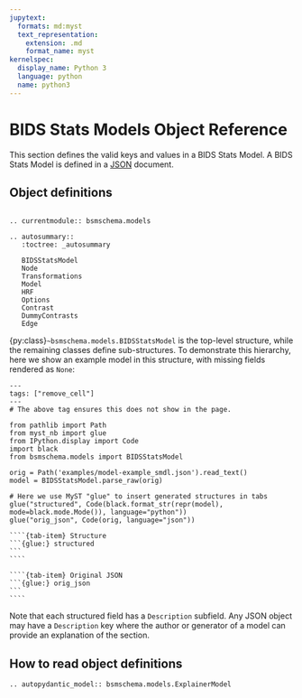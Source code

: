 ```yaml
---
jupytext:
  formats: md:myst
  text_representation:
    extension: .md
    format_name: myst
kernelspec:
  display_name: Python 3
  language: python
  name: python3
---
```


# BIDS Stats Models Object Reference

This section defines the valid keys and values in a BIDS Stats Model.
A BIDS Stats Model is defined in a [JSON](https://www.json.org/json-en.html) document.

## Object definitions

```{eval-rst}

.. currentmodule:: bsmschema.models

.. autosummary::
   :toctree: _autosummary

   BIDSStatsModel
   Node
   Transformations
   Model
   HRF
   Options
   Contrast
   DummyContrasts
   Edge
```

{py:class}`~bsmschema.models.BIDSStatsModel` is the top-level structure,
while the remaining classes define sub-structures.
To demonstrate this hierarchy, here we show an example model
in this structure, with missing fields rendered as `None`:

```{code-cell} python3
---
tags: ["remove_cell"]
---
# The above tag ensures this does not show in the page.

from pathlib import Path
from myst_nb import glue
from IPython.display import Code
import black
from bsmschema.models import BIDSStatsModel

orig = Path('examples/model-example_smdl.json').read_text()
model = BIDSStatsModel.parse_raw(orig)

# Here we use MyST "glue" to insert generated structures in tabs
glue("structured", Code(black.format_str(repr(model), mode=black.mode.Mode()), language="python"))
glue("orig_json", Code(orig, language="json"))
```

`````{tab-set}
````{tab-item} Structure
```{glue:} structured
```
````

````{tab-item} Original JSON
```{glue:} orig_json
```
````
`````

Note that each structured field has a `Description` subfield.
Any JSON object may have a `Description` key where the author or generator of a model
can provide an explanation of the section.

## How to read object definitions

```{eval-rst}
.. autopydantic_model:: bsmschema.models.ExplainerModel
```
